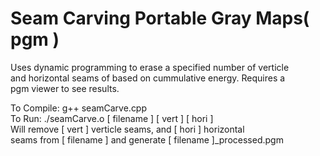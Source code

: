 # Seam Carving Portable Gray Maps( pgm )
Uses dynamic programming to erase a specified number of verticle   
and horizontal seams of based on cummulative energy. Requires a  
pgm viewer to see results.   
   
To Compile: g++ seamCarve.cpp   
To Run: ./seamCarve.o [ filename ] [ vert ] [ hori ]   
Will remove [ vert ] verticle seams, and [ hori ] horizontal  
seams from [ filename ] and generate [ filename ]_processed.pgm   
